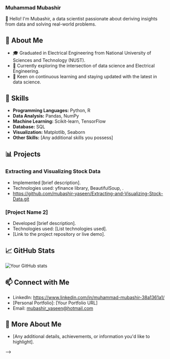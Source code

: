 ### Muhammad Mubashir

👋 Hello! I'm Mubashir, a data scientist passionate about deriving insights from data and solving real-world problems.

## 🚀 About Me

- 🎓 Graduated in Electrical Engineering from National University of Sciences and Technology (NUST).
- 💼 Currently exploring the intersection of data science and Electrical Engineering.
- 🌱 Keen on continuous learning and staying updated with the latest in data science.

## 🔧 Skills

- **Programming Languages:** Python, R
- **Data Analysis:** Pandas, NumPy
- **Machine Learning:** Scikit-learn, TensorFlow
- **Database:** SQL
- **Visualization:** Matplotlib, Seaborn
- **Other Skills:** [Any additional skills you possess]

## 📊 Projects

### Extracting and Visualizing Stock Data
- Implemented [brief description].
- Technologies used: yfinance library, BeautifulSoup, .
- https://github.com/mubashir-yaseen/Extracting-and-Visualizing-Stock-Data.git

### [Project Name 2]
- Developed [brief description].
- Technologies used: [List technologies used].
- [Link to the project repository or live demo].

## 📈 GitHub Stats

![Your GitHub stats](https://github-readme-stats.vercel.app/api?username=yourusername&show_icons=true&theme=radical)

## 📫 Connect with Me

- LinkedIn: https://www.linkedin.com/in/muhammad-mubashir-38a1361a1/
- [Personal Portfolio]: [Your Portfolio URL]
- Email: mubashir_yaseen@hotmail.com

## 👀 More About Me

- [Any additional details, achievements, or information you'd like to highlight].

-->
